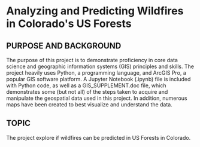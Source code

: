 # Analyzing and Predicting Wildfires in Colorado's US Forests

## PURPOSE AND BACKGROUND
The purpose of this project is to demonstrate proficiency in core data science and geographic information systems (GIS) principles and skills. The project heavily uses Python, a programming language, and ArcGIS Pro, a popular GIS software platform. A Jupyter Notebook (.ipynb) file is included with Python code, as well as a GIS_SUPPLEMENT.doc file, which demonstrates some (but not all) of the steps taken to acquire and manipulate the geospatial data used in this project. In addition, numerous maps have been created to best visualize and understand the data.

## TOPIC
The project explore if wildfires can be predicted in US Forests in Colorado. 

